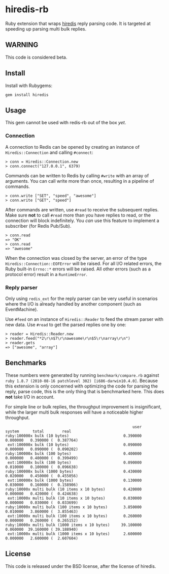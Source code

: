 # hiredis-rb

Ruby extension that wraps [hiredis](http://github.com/antirez/hiredis) reply
parsing code. It is targeted at speeding up parsing multi bulk replies.

## WARNING

This code is considered beta.

## Install

Install with Rubygems:

    gem install hiredis

## Usage

This gem cannot be used with redis-rb out of the box _yet_.

### Connection

A connection to Redis can be opened by creating an instance of
`Hiredis::Connection` and calling `#connect`:

    > conn = Hiredis::Connection.new
    > conn.connect("127.0.0.1", 6379)

Commands can be written to Redis by calling `#write` with an array of
arguments. You can call write more than once, resulting in a pipeline of
commands.

    > conn.write ["SET", "speed", "awesome"]
    > conn.write ["GET", "speed"]

After commands are written, use `#read` to receive the subsequent replies.
Make sure **not** to call `#read` more than you have replies to read, or
the connection will block indefinitely. You _can_ use this feature
to implement a subscriber (for Redis Pub/Sub).

    > conn.read
    => "OK"
    > conn.read
    => "awesome"

When the connection was closed by the server, an error of the type
`Hiredis::Connection::EOFError` will be raised. For all I/O related errors,
the Ruby built-in `Errno::*` errors will be raised. All other errors
(such as a protocol error) result in a `RuntimeError`.

### Reply parser

Only using `redis_ext` for the reply parser can be very useful in scenarios
where the I/O is already handled by another component (such as EventMachine).

Use `#feed` on an instance of `Hiredis::Reader` to feed the stream parser with
new data. Use `#read` to get the parsed replies one by one:

    > reader = Hiredis::Reader.new
    > reader.feed("*2\r\n$7\r\nawesome\r\n$5\r\narray\r\n")
    > reader.gets
    => ["awesome", "array"]

## Benchmarks

These numbers were generated by running `benchmark/compare.rb` against
`ruby 1.8.7 (2010-08-16 patchlevel 302) [i686-darwin10.4.0]`. Because this
extension is only concerned with optimizing the code for parsing the reply,
parse code, this is the only thing that is benchmarked here. This does **not**
take I/O in account.

For simple line or bulk replies, the throughput improvement is insignificant,
while the larger multi bulk responses will have a noticeable higher throughput.

                                                            user     system      total        real
    ruby:100000x bulk (10 bytes)                        0.390000   0.000000   0.390000 (  0.387764)
     ext:100000x bulk (10 bytes)                        0.090000   0.000000   0.090000 (  0.090202)
    ruby:100000x bulk (100 bytes)                       0.400000   0.000000   0.400000 (  0.399499)
     ext:100000x bulk (100 bytes)                       0.090000   0.010000   0.100000 (  0.096638)
    ruby:100000x bulk (1000 bytes)                      0.430000   0.020000   0.450000 (  0.455056)
     ext:100000x bulk (1000 bytes)                      0.130000   0.030000   0.160000 (  0.158906)
    ruby:10000x multi bulk (10 items x 10 bytes)        0.420000   0.000000   0.420000 (  0.424638)
     ext:10000x multi bulk (10 items x 10 bytes)        0.030000   0.000000   0.030000 (  0.033699)
    ruby:10000x multi bulk (100 items x 10 bytes)       3.850000   0.010000   3.860000 (  3.855463)
     ext:10000x multi bulk (100 items x 10 bytes)       0.260000   0.000000   0.260000 (  0.265152)
    ruby:10000x multi bulk (1000 items x 10 bytes)     39.100000   0.060000  39.160000 ( 39.188940)
     ext:10000x multi bulk (1000 items x 10 bytes)      2.600000   0.000000   2.600000 (  2.607604)

## License

This code is released under the BSD license, after the license of hiredis.
